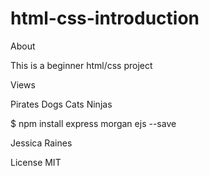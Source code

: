 html-css-introduction
=====================


About

This is a beginner html/css project

Views

Pirates
Dogs
Cats 
Ninjas


$ npm install express morgan ejs --save

Jessica Raines

License
MIT
